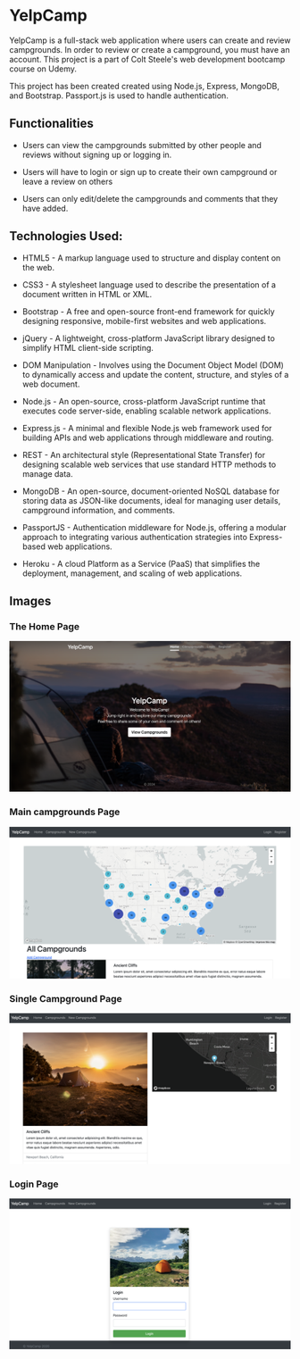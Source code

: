 # YelpCamp
YelpCamp is a full-stack web application where users can create and review campgrounds. In order to review or create a campground, you must have an account. This project is a part of Colt Steele's web development bootcamp course on Udemy.

This project has been created created using Node.js, Express, MongoDB, and Bootstrap. Passport.js is used to handle authentication.

## Functionalities
* Users can view the campgrounds submitted by other people and reviews without signing up or logging in.

* Users will have to login or sign up to create their own campground or leave a review on others

* Users can only edit/delete the campgrounds and comments that they have added.

## Technologies Used:
* HTML5 - A markup language used to structure and display content on the web.

* CSS3 - A stylesheet language used to describe the presentation of a document written in HTML or XML.

* Bootstrap - A free and open-source front-end framework for quickly designing responsive, mobile-first websites and web applications.

* jQuery - A lightweight, cross-platform JavaScript library designed to simplify HTML client-side scripting.

* DOM Manipulation - Involves using the Document Object Model (DOM) to dynamically access and update the content, structure, and styles of a web document.

* Node.js - An open-source, cross-platform JavaScript runtime that executes code server-side, enabling scalable network applications.

* Express.js - A minimal and flexible Node.js web framework used for building APIs and web applications through middleware and routing.

* REST - An architectural style (Representational State Transfer) for designing scalable web services that use standard HTTP methods to manage data.

* MongoDB - An open-source, document-oriented NoSQL database for storing data as JSON-like documents, ideal for managing user details, campground information, and comments.

* PassportJS - Authentication middleware for Node.js, offering a modular approach to integrating various authentication strategies into Express-based web applications.

* Heroku - A cloud Platform as a Service (PaaS) that simplifies the deployment, management, and scaling of web applications.

## Images

### The Home Page
![The Home page](screenshots/Home%20page.png)

### Main campgrounds Page
![This is the campgrounds page](screenshots/campgrounds.png)

### Single Campground Page
![single campground](screenshots/single_campground.png)

### Login Page
![login](screenshots/login.png)